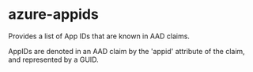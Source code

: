 # azure-appids
Provides a list of App IDs that are known in AAD claims. 

AppIDs are denoted in an AAD claim by the 'appid' attribute of the claim, and represented by a GUID.
